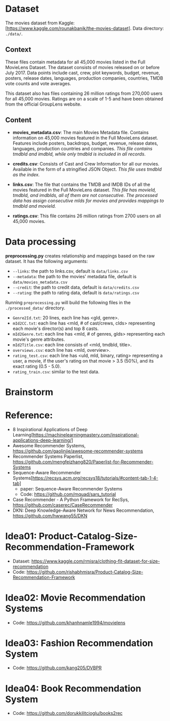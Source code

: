 # Dataset

The movies dataset from Kaggle: [https://www.kaggle.com/rounakbanik/the-movies-dataset]. Data directory: `./data/`.

## Context

These files contain metadata for all 45,000 movies listed in the Full MovieLens Dataset. The dataset consists of movies released on or before July 2017. Data points include cast, crew, plot keywords, budget, revenue, posters, release dates, languages, production companies, countries, TMDB vote counts and vote averages.

This dataset also has files containing 26 million ratings from 270,000 users for all 45,000 movies. Ratings are on a scale of 1-5 and have been obtained from the official GroupLens website.

## Content

  - **movies_metadata.csv**: The main Movies Metadata file. Contains information on 45,000 movies featured in the Full MovieLens dataset. Features include posters, backdrops, budget, revenue, release dates, languages, production countries and companies. *This file contains tmdbId and imdbId, while only tmdbId is included in all records*.

  - **credits.csv**: Consists of Cast and Crew Information for all our movies. Available in the form of a stringified JSON Object. *This file uses tmdbId as the index.*

  - **links.csv**: The file that contains the TMDB and IMDB IDs of all the movies featured in the Full MovieLens dataset. *This file has movieId, tmdbId, and imdbIds, all of them are not consecutive. The processed data has assign consecutive mIds for movies and provides mappings to tmdbId and movieId.*

  - **ratings.csv**: This file contains 26 million ratings from 2700 users on all 45,000 movies.


# Data processing

**preprocessing.py** creates relationship and mappings based on the raw dataset. It has the following arguments:

  - `--links`: the path to links.csv, default is `data/links.csv`
  - `--metadata`: the path to the movies' metadata file, default is `data/movies_metadata.csv`
  - `--credit`: the path to credit data, default is `data/credits.csv`
  - `--rating`: the path to rating data, default is `data/ratings.csv`

Running `preprocessing.py` will build the following files in the `./processed_data/` directory.

  - `Genre2Id.txt`: 20 lines, each line has <gId, genre>.
  - `mId2CC.txt`: each line has <mId, # of cast/crews, cIds> representing each movie's director(s) and top 8 casts.
  - `mId2Genre.txt`: each line has <mId, # of genres, gIds> representing each movie's genre attributes.
  - `mId2Title.csv`: each line consists of <mId, tmdbId, title>.
  - `overviews.csv`: each line has <mId, overview>.
  - `rating_test.csv`: each line has <uId, mId, binary, rating> representing a user, a movie, if the user's rating on that movie > 3.5 (50%), and its exact rating (0.5 - 5.0). 
  - `rating_train.csv`: similar to the test data.








# Brainstorm

# Reference:
  - 8 Inspirational Applications of Deep Learning[https://machinelearningmastery.com/inspirational-applications-deep-learning/]
  - Awesome Recommender Systems, https://github.com/gaolinjie/awesome-recommender-systems
  - Recommender Systems Paperlist, https://github.com/mengfeizhang820/Paperlist-for-Recommender-Systems
  - Sequence-Aware Recommender Systems[https://recsys.acm.org/recsys18/tutorials/#content-tab-1-4-tab]
    - paper: Sequence-Aware Recommender Systems
    - Code: https://github.com/mquad/sars_tutorial
  - Case Recommender - A Python Framework for RecSys, https://github.com/caserec/CaseRecommender
  - DKN: Deep Knowledge-Aware Network for News Recommendation, https://github.com/hwwang55/DKN


# Idea01: Product-Catalog-Size-Recommendation-Framework
 - Dataset: https://www.kaggle.com/rmisra/clothing-fit-dataset-for-size-recommendation
 - Code: https://github.com/rishabhmisra/Product-Catalog-Size-Recommendation-Framework
 
 
# Idea02: Movie Recommendation Systems
  - Code: https://github.com/khanhnamle1994/movielens
  
# Idea03: Fashion Recommendation System
  - Code: https://github.com/kang205/DVBPR
  
# Idea04: Book Recommendation System
  - Code: https://github.com/dorukkilitcioglu/books2rec
